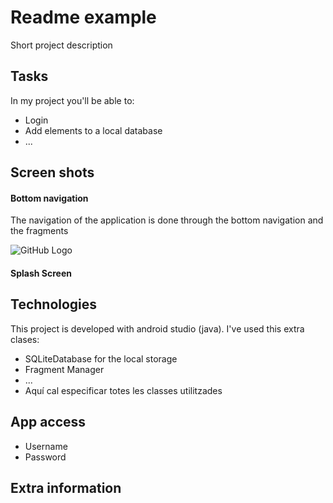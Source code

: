 # Readme example
Short project description

## Tasks
In my project you'll be able to:
* Login
* Add elements to a local database
* ...

## Screen shots
#### Bottom navigation
The navigation of the application is done through the bottom navigation and the fragments

![GitHub Logo](https://user-images.githubusercontent.com/48833600/140034915-aa779b11-c36b-4172-8f80-15b152e81179.jpg)

#### Splash Screen

## Technologies
This project is developed with android studio (java).
I've used this extra clases:

* SQLiteDatabase for the local storage
* Fragment Manager
* ...
* Aquí cal especificar totes les classes utilitzades


## App access
* Username
* Password

## Extra information


